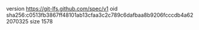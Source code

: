 version https://git-lfs.github.com/spec/v1
oid sha256:c0513fb3867ff48101ab13cfaa3c2c789c6dafbaa8b9206fcccdb4a622070325
size 1578

